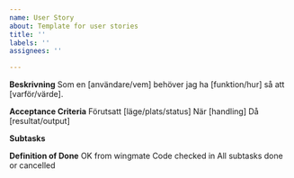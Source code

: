 ```yaml
---
name: User Story
about: Template for user stories
title: ''
labels: ''
assignees: ''

---
```


**Beskrivning**
Som en [användare/vem] behöver jag ha [funktion/hur] så att [varför/värde].

**Acceptance Criteria**
Förutsatt [läge/plats/status]
När [handling]
Då [resultat/output]

**Subtasks**

**Definition of Done**
OK from wingmate
Code checked in
All subtasks done or cancelled
